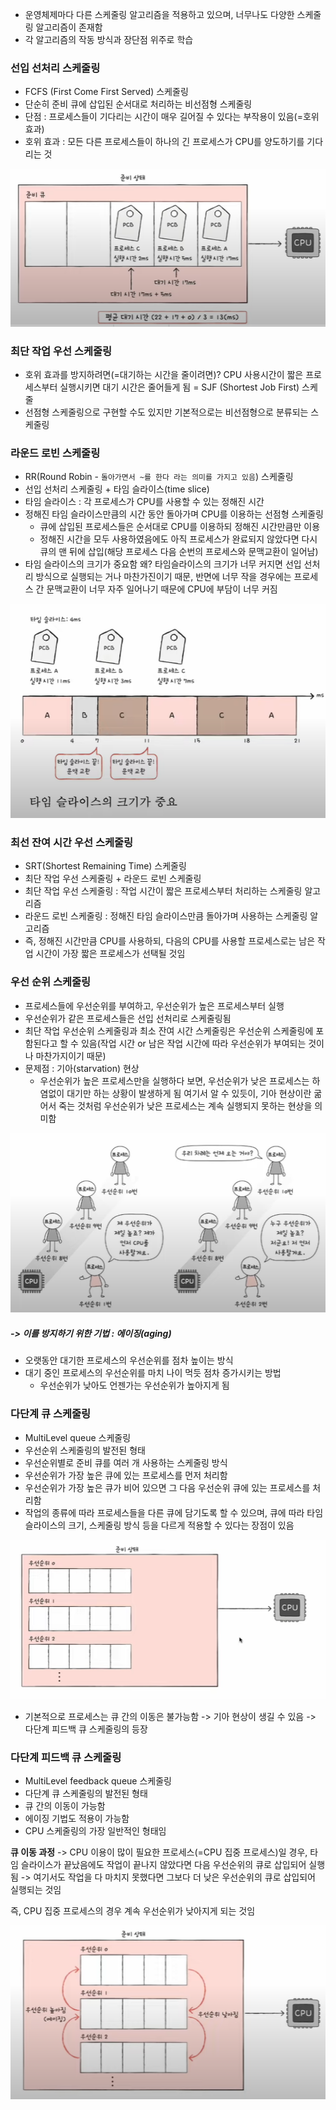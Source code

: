 - 운영체제마다 다른 스케줄링 알고리즘을 적용하고 있으며, 너무나도 다양한 스케줄링 알고리즘이 존재함
- 각 알고리즘의 작동 방식과 장단점 위주로 학습

### 선입 선처리 스케줄링
- FCFS (First Come First Served) 스케줄링
- 단순히 준비 큐에 삽입된 순서대로 처리하는 비선점형 스케줄링
- 단점 : 프로세스들이 기다리는 시간이 매우 길어질 수 있다는 부작용이 있음(=호위 효과)
- 호위 효과 : 모든 다른 프로세스들이 하나의 긴 프로세스가 CPU를 양도하기를 기다리는 것

![](../../README_resources/Pasted%20image%2020240330161102.png)

### 최단 작업 우선 스케줄링
- 호위 효과를 방지하려면(=대기하는 시간을 줄이려면)? CPU 사용시간이 짧은 프로세스부터 실행시키면 대기 시간은 줄어들게 됨
	= SJF (Shortest Job First) 스케줄 
- 선점형 스케줄링으로 구현할 수도 있지만 기본적으로는 비선점형으로 분류되는 스케줄링
### 라운드 로빈 스케줄링
- RR(Round Robin - `돌아가면서 ~를 한다 라는 의미를 가지고 있음`) 스케줄링
- 선입 선처리 스케줄링 + 타임 슬라이스(time slice)
- 타임 슬라이스 : 각 프로세스가 CPU를 사용할 수 있는 정해진 시간
- 정해진 타임 슬라이스만큼의 시간 동안 돌아가며 CPU를 이용하는 선점형 스케줄링
	- 큐에 삽입된 프로세스들은 순서대로 CPU를 이용하되 정해진 시간만큼만 이용
	- 정해진 시간을 모두 사용하였음에도 아직 프로세스가 완료되지 않았다면 다시 큐의 맨 뒤에 삽입(해당 프로세스 다음 순번의 프로세스와 문맥교환이 일어남)
- 타임 슬라이스의 크기가 중요함 
왜? 타임슬라이스의 크기가 너무 커지면 선입 선처리 방식으로 실행되는 거나 마찬가진이기 때문, 반면에 너무 작을 경우에는 프로세스 간 문맥교환이 너무 자주 일어나기 때문에 CPU에 부담이 너무 커짐

![](../../README_resources/Pasted%20image%2020240330161149.png)

### 최선 잔여 시간 우선 스케줄링
- SRT(Shortest Remaining Time) 스케줄링
- 최단 작업 우선 스케줄링 + 라운드 로빈 스케줄링
- 최단 작업 우선 스케줄링 : 작업 시간이 짧은 프로세스부터 처리하는 스케줄링 알고리즘
- 라운드 로빈 스케줄링 : 정해진 타임 슬라이스만큼 돌아가며 사용하는 스케줄링 알고리즘
- 즉, 정해진 시간만큼 CPU를 사용하되, 다음의 CPU를 사용할 프로세스로는 남은 작업 시간이 가장 짧은 프로세스가 선택될 것임
### 우선 순위 스케줄링
- 프로세스들에 우선순위를 부여하고, 우선순위가 높은 프로세스부터 실행
- 우선순위가 같은 프로세스들은 선입 선처리로 스케줄링됨
- 최단 작업 우선순위 스케줄링과 최소 잔여 시간 스케줄링은 우선순위 스케줄링에 포함된다고 할 수 있음(작업 시간 or 남은 작업 시간에 따라 우선순위가 부여되는 것이나 마찬가지이기 때문)
- 문제점 : 기아(starvation) 현상
	- 우선순위가 높은 프로세스만을 실행하다 보면, 우선순위가 낮은 프로세스는 하염없이 대기만 하는 상황이 발생하게 됨 여기서 알 수 있듯이, 기아 현상이란 굶어서 죽는 것처럼 우선순위가 낮은 프로세스는 계속 실행되지 못하는 현상을 의미함

![](../../README_resources/Pasted%20image%2020240330161231.png)

##### -> 이를 방지하기 위한 기법 : 에이징(aging)
- 오랫동안 대기한 프로세스의 우선순위를 점차 높이는 방식
- 대기 중인 프로세스의 우선순위를 마치 나이 먹듯 점차 증가시키는 방법
	- 우선순위가 낮아도 언젠가는 우선순위가 높아지게 됨

### 다단계 큐 스케줄링
- MultiLevel queue 스케줄링
- 우선순위 스케줄링의 발전된 형태
- 우선순위별로 준비 큐를 여러 개 사용하는 스케줄링 방식
- 우선순위가 가장 높은 큐에 있는 프로세스를 먼저 처리함
- 우선순위가 가장 높은 큐가 비어 있으면 그 다음 우선순위 큐에 있는 프로세스를 처리함
- 작업의 종류에 따라 프로세스들을 다른 큐에 담기도록 할 수 있으며, 큐에 따라 타임슬라이스의 크기, 스케줄링 방식 등을 다르게 적용할 수 있다는 장점이 있음

![](../../README_resources/Pasted%20image%2020240330161309.png)

- 기본적으로 프로세스는 큐 간의 이동은 불가능함 -> 기아 현상이 생길 수 있음 -> 다단계 피드백 큐 스케줄링의 등장
### 다단계 피드백 큐 스케줄링
- MultiLevel feedback queue 스케줄링
- 다단계 큐 스케줄링의 발전된 형태
- 큐 간의 이동이 가능함
- 에이징 기법도 적용이 가능함
- CPU 스케줄링의 가장 일반적인 형태임

**큐 이동 과정**
-> CPU 이용이 많이 필요한 프로세스(=CPU 집중 프로세스)일 경우, 타임 슬라이스가 끝났음에도 작업이 끝나지 않았다면 다음 우선순위의 큐로 삽입되어 실행됨 -> 여기서도 작업을 다 마치지 못했다면 그보다 더 낮은 우선순위의 큐로 삽입되어 실행되는 것임

즉, CPU 집중 프로세스의 경우 계속 우선순위가 낮아지게 되는 것임

![](../../README_resources/Pasted%20image%2020240330161518.png)
